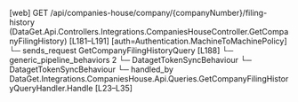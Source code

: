 [web] GET /api/companies-house/company/{companyNumber}/filing-history  (DataGet.Api.Controllers.Integrations.CompaniesHouseController.GetCompanyFilingHistory)  [L181–L191] [auth=Authentication.MachineToMachinePolicy]
  └─ sends_request GetCompanyFilingHistoryQuery [L188]
    └─ generic_pipeline_behaviors 2
      └─ DatagetTokenSyncBehaviour
      └─ DatagetTokenSyncBehaviour
    └─ handled_by DataGet.Integrations.CompaniesHouse.Api.Queries.GetCompanyFilingHistoryQueryHandler.Handle [L23–L35]

